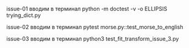 issue-01
вводим в терминал
python -m doctest -v -o ELLIPSIS trying_dict.py

issue-02
вводим в терминал
pytest morse.py::test_morse_to_english

issue-03
вводим в терминал
python3 test_fit_transform_issue_3.py